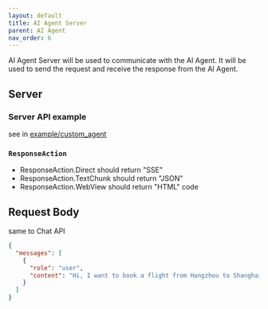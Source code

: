 ```yaml
---
layout: default
title: AI Agent Server 
parent: AI Agent
nav_order: 6
---
```


AI Agent Server will be used to communicate with the AI Agent. It will be used to send the request and receive the response
from the AI Agent.

## Server

### Server API example

see in [example/custom_agent](https://github.com/unit-mesh/auto-dev/tree/master/example/custom_agent)

### `ResponseAction`

- ResponseAction.Direct should return "SSE<String>"
- ResponseAction.TextChunk should return "JSON"
- ResponseAction.WebView should return "HTML" code

## Request Body

same to Chat API

```json
{
  "messages": [
    {
      "role": "user",
      "content": "Hi, I want to book a flight from Hangzhou to Shanghai."
    }
  ]
}
```

